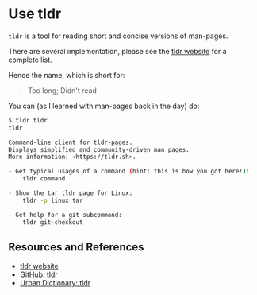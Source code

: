 # Use tldr

`tldr` is a tool for reading short and concise versions of man-pages.

There are several implementation, please see the [tldr website][website] for a complete list.

Hence the name, which is short for:

> Too long; Didn't read

You can (as I learned with man-pages back in the day) do:

```bash
$ tldr tldr
tldr

Command-line client for tldr-pages.
Displays simplified and community-driven man pages.
More information: <https://tldr.sh>.

- Get typical usages of a command (hint: this is how you got here!):
    tldr command

- Show the tar tldr page for Linux:
    tldr -p linux tar

- Get help for a git subcommand:
    tldr git-checkout
```

## Resources and References

- [tldr website][website]
- [GitHub: tldr](https://github.com/tldr-pages/tldr)
- [Urban Dictionary: tldr](https://www.urbandictionary.com/define.php?term=TLDR)

[website]: https://tldr.sh/
